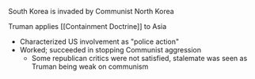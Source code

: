 
South Korea is invaded by Communist North Korea

Truman applies [[Containment Doctrine]] to Asia 
- Characterized US involvement as "police action"
- Worked; succeeded in stopping Communist aggression
	- Some republican critics were not satisfied, stalemate was seen as Truman being weak on communism